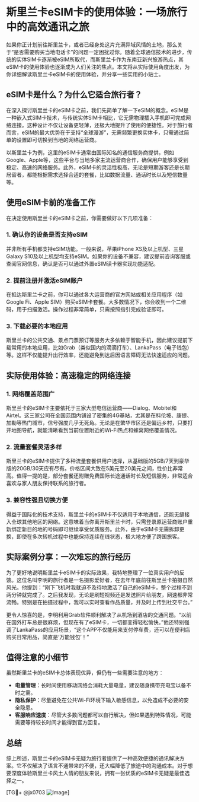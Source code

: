 # 斯里兰卡eSIM卡的使用体验：一场旅行中的高效通讯之旅

如果你正计划前往斯里兰卡，或者已经身处这片充满异域风情的土地，那么关于“是否需要购买当地电话卡”的问题一定困扰过你。随着全球通信技术的进步，传统的实体SIM卡逐渐被eSIM所取代，而斯里兰卡作为东南亚新兴旅游热点，其eSIM卡的使用体验也逐渐成为人们关注的焦点。本文将从实际使用角度出发，为你详细解读斯里兰卡eSIM卡的使用体验，并分享一些实用的小贴士。

## eSIM卡是什么？为什么它适合旅行者？

在深入探讨斯里兰卡的eSIM卡之前，我们先简单了解一下eSIM的概念。eSIM是一种嵌入式SIM卡技术，与传统实体SIM卡相比，它无需物理插入手机即可完成网络连接。这种设计不仅让设备更轻薄，还极大地提升了使用的便捷性。对于旅行者而言，eSIM的最大优势在于支持“全球漫游”，无需频繁更换实体卡，只需通过简单的设置即可切换到当地的网络运营商。

以斯里兰卡为例，这里的eSIM卡通常由国际知名的通信服务商提供，例如Google、Apple等，这些平台与当地多家主流运营商合作，确保用户能够享受到稳定、高速的网络服务。此外，eSIM卡的灵活性极高，无论是短期游客还是长期居留者，都能根据需求选择合适的套餐，比如数据流量、通话时长以及短信数量等。

## 使用eSIM卡前的准备工作

在决定使用斯里兰卡的eSIM卡之前，你需要做好以下几项准备：

### 1. 确认你的设备是否支持eSIM
并非所有手机都支持eSIM功能。一般来说，苹果iPhone XS及以上机型、三星Galaxy S10及以上机型均支持eSIM。如果你的设备不兼容，建议提前咨询客服或查阅官网信息，确认是否可以通过外置eSIM读卡器实现功能适配。

### 2. 提前注册并激活eSIM账户
在抵达斯里兰卡之前，你可以通过各大运营商的官方网站或相关应用程序（如Google Fi、Apple SIM）购买eSIM卡套餐。大多数情况下，你会收到一个二维码，用于扫描激活。操作过程非常简单，只需按照指引完成验证即可。

### 3. 下载必要的本地应用
斯里兰卡的公共交通、景点门票预订等服务大多依赖于智能手机，因此建议提前下载常用的本地应用，比如Grab（类似国内的滴滴打车）、LankaPass（电子钱包）等。这样不仅能提升出行效率，还能避免到达后因语言障碍无法快速适应的问题。

## 实际使用体验：高速稳定的网络连接

### 1. 网络覆盖范围广
斯里兰卡的eSIM卡主要依托于三家大型电信运营商——Dialog、Mobitel和Airtel。这三家公司在全国范围内铺设了密集的4G基站，尤其是在科伦坡、康提、加勒等热门城市，信号强度几乎无死角。无论是在繁华市区还是偏远乡村，只要打开地图导航，就能清晰看到当前位置附近的Wi-Fi热点和蜂窝网络覆盖情况。

### 2. 流量套餐灵活多样
斯里兰卡的eSIM卡提供了多种流量套餐供用户选择，从基础版的5GB/7天到豪华版的20GB/30天应有尽有。价格区间大致在5美元至20美元之间，性价比非常高。值得一提的是，部分套餐还附赠免费国际长途通话时长及短信服务，非常适合喜欢与家人朋友保持联系的旅行者。

### 3. 兼容性强且切换方便
得益于国际化的技术支持，斯里兰卡的eSIM卡不仅适用于本地通信，还能无缝接入全球其他地区的网络。这意味着当你离开斯里兰卡时，只需登录原运营商账户重新绑定新目的地的号码即可继续享受优质服务。此外，由于eSIM卡无需拆卸更换，即使在多次转机过程中也能保持连续在线状态，极大地方便了跨国旅客。

## 实际案例分享：一次难忘的旅行经历

为了更好地说明斯里兰卡eSIM卡的实际效果，我特地整理了一位真实用户的反馈。这位名叫李明的旅行者是一名摄影爱好者，在去年年底前往斯里兰卡拍摄自然风光。他提到：“刚下飞机时我就迫不及待地激活了自己的eSIM卡，整个过程不到两分钟就完成了。之后我发现，无论是刷短视频还是发送照片给朋友，网速都非常流畅。特别是在拍摄过程中，我可以实时查看作品质量，并及时上传到社交平台。”

更令人惊喜的是，李明利用Grab软件顺利解决了从机场到酒店的交通问题。“以前在国外打车总是很麻烦，但现在有了eSIM卡，一切都变得轻松愉快。”他还特别强调了LankaPass的应用场景，“这个APP不仅能用来支付停车费，还可以在便利店购买日常用品，简直是‘万能钱包’！”

## 值得注意的小细节

虽然斯里兰卡的eSIM卡总体表现优异，但仍有一些需要注意的地方：

- **电量管理**：长时间使用移动网络会消耗大量电量，建议随身携带充电宝以备不时之需。
- **隐私保护**：尽量避免在公共Wi-Fi环境下输入敏感信息，以免造成不必要的安全隐患。
- **客服响应速度**：尽管大多数问题都可以自行解决，但如果遇到特殊情况，可能需要等待较长时间才能得到官方回复。

## 总结

综上所述，斯里兰卡的eSIM卡无疑为旅行者提供了一种高效便捷的通讯解决方案。它不仅解决了语言不通带来的不便，还大幅降低了旅途中的沟通成本。对于想要深度体验斯里兰卡风土人情的朋友来说，拥有一张优质的eSIM卡无疑是最佳选择之一。

[TG💪+ @jx0703 ![Image](https://github.com/user-attachments/assets/dbca1d08-cadb-493c-b0ec-ad6f7a83f270)]
